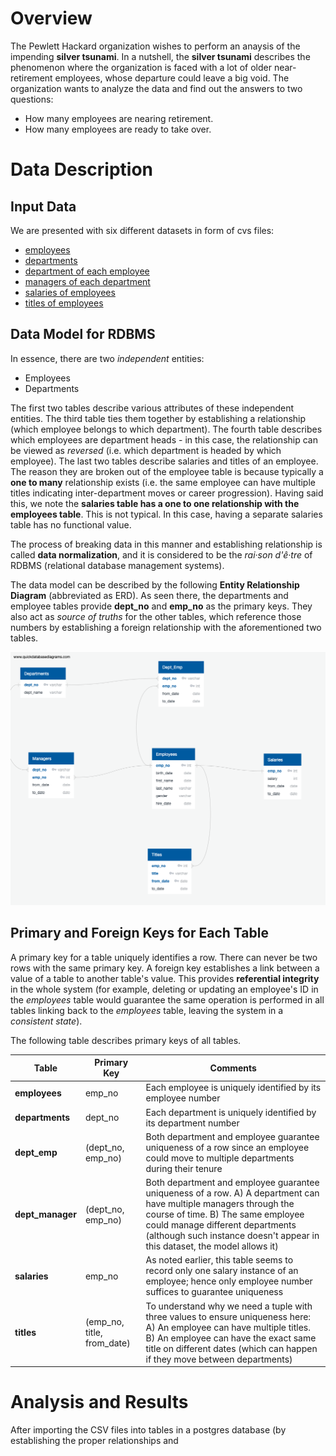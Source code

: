 # Overview

The Pewlett Hackard organization wishes to perform an anaysis of the impending **silver tsunami**. In a nutshell, the **silver tsunami** describes the phenomenon where the organization is faced with a lot of older near-retirement employees, whose departure could leave a big void. The organization wants to analyze the data and find out the answers to two questions:
* How many employees are nearing retirement.
* How many employees are ready to take over.

# Data Description

## Input Data

We are presented with six different datasets in form of cvs files:
* [employees](Data/employees.csv)
* [departments](Data/departments.csv)
* [department of each employee](Data/dept_emp.csv)
* [managers of each department](Data/dept_manager.csv)
* [salaries of employees](Data/salaries.csv)
* [titles of employees](Data/titles.csv)

## Data Model for RDBMS

In essence, there are two *independent* entities:
* Employees
* Departments

The first two tables describe various attributes of these independent entities. The third table ties them together by establishing a relationship (which employee belongs to which department). The fourth table describes which employees are department heads - in this case, the relationship can be viewed as *reversed* (i.e. which department is headed by which employee). The last two tables describe salaries and titles of an employee. The reason they are broken out of the employee table is because typically a **one to many** relationship exists (i.e. the same employee can have multiple titles indicating inter-department moves or career progression). Having said this, we note the **salaries table has a one to one relationship with the employees table**. This is not typical. In this case, having a separate salaries table has no functional value.

The process of breaking data in this manner and establishing relationship is called **data normalization**, and it is considered to be the *rai·son d'ê·tre* of RDBMS (relational database management systems).

The data model can be described by the following **Entity Relationship Diagram** (abbreviated as ERD). As seen there, the departments and employee tables provide **dept_no** and **emp_no** as the primary keys. They also act as *source of truths* for the other tables, which reference those numbers by establishing a foreign relationship with the aforementioned two tables.

![image_name](EmployeeDB.png)

## Primary and Foreign Keys for Each Table

A primary key for a table uniquely identifies a row. There can never be two rows with the same primary key. A foreign key establishes a link between a value of a table to another table's value. This provides **referential integrity** in the whole system (for example, deleting or updating an employee's ID in the *employees* table would guarantee the same operation is performed in all tables linking back to the *employees* table, leaving the system in a *consistent state*).

The following table describes primary keys of all tables.

|  Table | Primary Key | Comments	| 
| ------ | ----------- | -------- | 
| **employees** | emp_no | Each employee is uniquely identified by its employee number |
| **departments** | dept_no | Each department is uniquely identified by its department number |
| **dept_emp** | (dept_no, emp_no) | Both department and employee guarantee uniqueness of a row since an employee could move to multiple departments during their tenure |
| **dept_manager** | (dept_no, emp_no) | Both department and employee guarantee uniqueness of a row. A) A department can have multiple managers through the course of time. B) The same employee could manage different departments (although such instance doesn't appear in this dataset, the model allows it) |
| **salaries** | emp_no | As noted earlier, this table seems to record only one salary instance of an employee; hence only employee number suffices to guarantee uniqueness |
| **titles** | (emp_no, title, from_date) | To understand why we need a tuple with three values to ensure uniqueness here: A) An employee can have multiple titles. B) An employee can have the exact same title on different dates (which can happen if they move between departments) |


# Analysis and Results

After importing the CSV files into tables in a postgres database (by establishing the proper relationships and 
